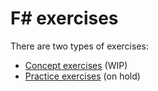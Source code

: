 # F&#35; exercises

There are two types of exercises:

- [Concept exercises][concept-exercises] (WIP)
- [Practice exercises][practice-exercises] (on hold)

[concept-exercises]: ./concept/README.md
[practice-exercises]: ./practice/README.md
